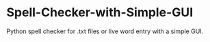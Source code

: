 # Spell-Checker-with-Simple-GUI
Python spell checker for .txt files or live word entry with a simple GUI.
